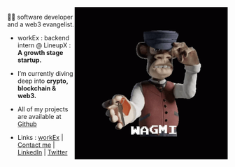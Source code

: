 <img align="right" alt="GIF" src="https://github.com/nielchaudhary/nielchaudhary/blob/main/wagmi.gif?raw=true" width="350" height="350" />

🥷🏻 software developer and a web3 evangelist.

- workEx : backend intern @ LineupX : **A growth stage startup.**

- I’m currently diving deep into **crypto, blockchain & web3.**

- All of my projects are available at [Github](https://www.github.com/nielchaudhary)


- Links : [workEx](https://drive.google.com/file/d/1g7k8vIdPfwHoU7xRnQnhHRJhb-MDnds3/view) | [Contact me](mailto:neilchaudhary12@gmail.com) | [LinkedIn](https://www.linkedin.com/in/neel-chaudhary-b047ab196/) | [Twitter](https://twitter.com/nielchaudhary09)
